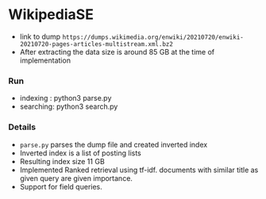 # WikipediaSE
- link to dump `https://dumps.wikimedia.org/enwiki/20210720/enwiki-20210720-pages-articles-multistream.xml.bz2`
- After extracting the data size is around 85 GB at the time of implementation
### Run
- indexing : python3 parse.py
- searching: python3 search.py
### Details
- `parse.py` parses the dump file and created inverted index
- Inverted index is a list of posting lists
- Resulting index size 11 GB
- Implemented Ranked retrieval using tf-idf. documents with similar title as given query are given importance.
- Support for field queries.
